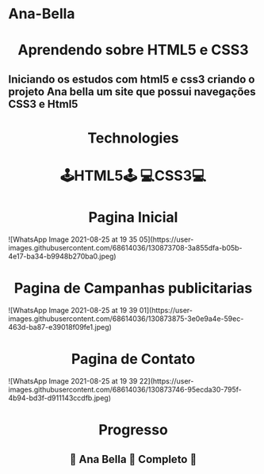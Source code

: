
# Ana-Bella

<h1 align="center">
	Aprendendo sobre HTML5 e CSS3
</h1>
<h2>
Iniciando os estudos com html5 e css3 criando o projeto Ana bella um site que possui navegações CSS3 e Html5 
</h2>	


<h1 align="center">
Technologies
</h1>
<h1 align="center">
 🕹️HTML5🕹️ 
  💻CSS3💻
</h1>
<h1 align="center">Pagina Inicial</h1>
![WhatsApp Image 2021-08-25 at 19 35 05](https://user-images.githubusercontent.com/68614036/130873708-3a855dfa-b05b-4e17-ba34-b9948b270ba0.jpeg)
<h1 align="center">Pagina de Campanhas publicitarias </h1>
![WhatsApp Image 2021-08-25 at 19 39 01](https://user-images.githubusercontent.com/68614036/130873875-3e0e9a4e-59ec-463d-ba87-e39018f09fe1.jpeg)
<h1 align="center">Pagina de Contato </h1>
![WhatsApp Image 2021-08-25 at 19 39 22](https://user-images.githubusercontent.com/68614036/130873746-95ecda30-795f-4b94-bd3f-d911143ccdfb.jpeg)


<h1 align = "center">Progresso</h1>
<h2 align="center"> 
	🔋  Ana Bella 🧪 <strong>Completo</strong> 🔋  
</h2>
